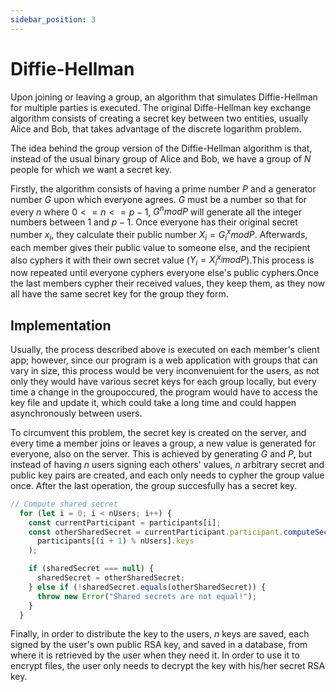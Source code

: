 ```yaml
---
sidebar_position: 3
---
```


# Diffie-Hellman

Upon joining or leaving a group, an algorithm that simulates Diffie-Hellman for multiple parties is executed. The original Diffe-Hellman key exchange algorithm consists of creating a secret key between two entities, usually Alice and Bob, that takes advantage of the discrete logarithm problem. 

The idea behind the group version of the Diffie-Hellman algorithm is that, instead of the usual binary group of Alice and Bob, we have a group of $N$ people for which we want a secret key.

Firstly, the algorithm consists of having a prime number $P$ and a generator number $G$ upon which everyone agrees. $G$ must be a number so that for every $n$ where $0 <= n <= p-1$, $G^n mod P$ will generate all the integer numbers between $1$ and $p - 1$. Once everyone has their original secret number $x_i$, they calculate their public number $X_i = G^x_i mod P$. Afterwards, each member gives their public value to someone else, and the recipient also cyphers it with their own secret value ($Y_i = X_i^{x_j} mod P$).This process is now repeated until everyone cyphers everyone else's public cyphers.Once the last members cypher their received values, they keep them, as they now all have the same secret key for the group they form.

## Implementation

Usually, the process described above is executed on each member's client app; however, since our program is a web application with groups that can vary in size, this process would be very inconvenuient for the users, as not only they would have various secret keys for each group locally, but every time a change in the groupoccured, the program would have to access the key file and update it, which could take a long time and could happen asynchronously between users.

To circumvent this problem, the secret key is created on the server, and every time a member joins or leaves a group, a new value is generated for everyone, also on the server. This is achieved by generating $G$ and $P$, but instead of having $n$ users signing each others' values, $n$ arbitrary secret and public key pairs are created, and each only needs to cypher the group value once. After the last operation, the group succesfully has a secret key.

```typescript
// Compute shared secret
  for (let i = 0; i < nUsers; i++) {
    const currentParticipant = participants[i];
    const otherSharedSecret = currentParticipant.participant.computeSecret(
      participants[(i + 1) % nUsers].keys
    );

    if (sharedSecret === null) {
      sharedSecret = otherSharedSecret;
    } else if (!sharedSecret.equals(otherSharedSecret)) {
      throw new Error("Shared secrets are not equal!");
    }
  }
```

Finally, in order to distribute the key to the users, $n$ keys are saved, each signed by the user's own public RSA key, and saved in a database, from where it is retrieved by the user when they need it. In order to use it to encrypt files, the user only needs to decrypt the key with his/her secret RSA key.